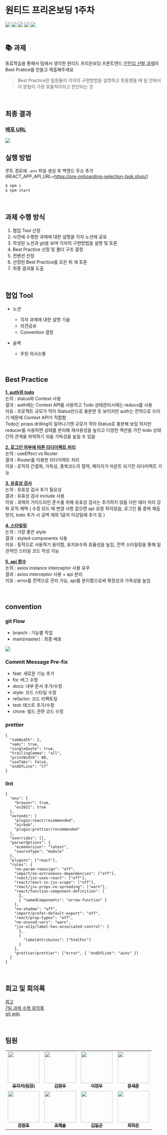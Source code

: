 # 원티드 프리온보딩 1주차
<img src="https://img.shields.io/badge/JavaScript-F7DF1E?style=flat-square&logo=JavaScript&logoColor=white"/> <img src="https://img.shields.io/badge/React-61DAFB?style=flat-square&logo=React&logoColor=white"/> <img src="https://img.shields.io/badge/styled component-DB7093?style=flat-square&logo=styled-components&logoColor=white"/> <img src="https://img.shields.io/badge/Axios-5A29E4?style=flat-square&logo=Axios&logoColor=white"/> <img src="https://img.shields.io/badge/React Router-CA4245?style=flat-square&logo=React Router&logoColor=white">   
</br>

## :books: 과제

동료학습을 통해서 팀에서 생각한 원티드 프리온보딩 프론트엔드 [인턴십 선발 과제](https://github.com/walking-sunset/selection-task)의 Best Pratice를 만들고 제출해주세요  
  > Best Practice란 팀원들이 각자의 구현방법을 설명하고 토론했을 때 팀 안에서 이 방법이 가장 효율적이라고 판단되는 것

<br/>  

## 최종 결과

### [배포 URL](http://wanted-pre-onboarding-frontend-che.s3-website.ap-northeast-2.amazonaws.com/signin)  

<img src="https://user-images.githubusercontent.com/80516736/221163889-f6e55521-5a84-402b-bb25-977f35efd3a1.gif">

</br>

## 실행 방법

루트 경로에 `.env` 파일 생성 후 백엔드 주소 추가  
(REACT_APP_API_URL=https://pre-onboarding-selection-task.shop/)

```bash
$ npm i
$ npm start
```
<br/>  

## 과제 수행 방식

1. 협업 Tool 선정
2. 사전에 수행한 과제에 대한 설명을 각자 노션에 공유
3. 작성된 노션과 git을 보며 각자의 구현방법을 설명 및 토론
4. Best Practice 선정 및 폴더 구조 결정
5. 컨벤션 산정
5. 선정된 Best Practice를 모은 뒤 재 토론
6. 최종 결과물 도출

<br/>

## 협업 Tool

* 노션
  - 각자 과제에 대한 설명 기술
  - 의견공유
  - Convention 결정

* 슬랙
  - 주된 의사소통

<br/>

## Best Practice

**<a href="https://github.com/wanted-pre-7/wanted-pre-onboarding-frontend/wiki/auth%EC%99%80-todo-%EC%83%81%ED%83%9C-%EA%B4%80%EB%A6%AC">1. auth와 todo</a>**   
    논의 : status와 Context 사용  
    결과 : auth에는 Context API를 사용하고 Todo 상태관리시에는 reducx를 사용  
    이유 : 프로젝트 규모가 작아 Status만으로 충분한 듯 보이지만 auth는 전역으로 쓰이기 때문에 Context API가 적합함  
    Todo는 props drilling이 일어나기엔 규모가 작아 Status로 충분해 보임 하지만 reducer를 사용하면 상태를 분리해 재사용성을 높이고 다양한 액션을 가진 todo 상태 간의 관계을 파악하기 쉬움 가독성을 높일 수 있음
    
**<a href="https://github.com/wanted-pre-7/wanted-pre-onboarding-frontend/wiki/%EB%A1%9C%EA%B7%B8%EC%9D%B8-%EC%97%AC%EB%B6%80%EC%97%90-%EB%94%B0%EB%A5%B8-%EB%A6%AC%EB%8B%A4%EC%9D%B4%EB%A0%89%ED%8A%B8-%EC%B2%98%EB%A6%AC-%EB%B0%A9%EC%8B%9D">2. 로그인 여부에 따른 리다이렉트 처리</a>**    
   논의 : useEffect vs Router  
   결과 : Router를 이용한 리다이렉트 처리  
   이유 : 로직의 간결화, 가독성, 중복코드의 절약, 페이지가 마운트 되기전 리다이렉트 가능

**<a href="https://github.com/wanted-pre-7/wanted-pre-onboarding-frontend/wiki/%EC%9C%A0%ED%9A%A8%EC%84%B1-%EA%B2%80%EC%82%AC">3. 유효성 검사</a>**    
   논의 : 유효성 검사 추가 필요성  
   결과 : 유효성 검사 include 사용  
   이유 : 과제의 가이드라인 준수를 위해 유효성 검사는 추가하지 않음 다만 에러 처리 강화 로직 채택 ( 수정 모드 때 변경 사항 없으면 api 요청 하지않음, 로그인 폼 중복 제출 방지, todo 추가 시 공백 제외 1글자 이상일때 추가 등 )

**<a href="https://github.com/wanted-pre-7/wanted-pre-onboarding-frontend/wiki/%EC%8A%A4%ED%83%80%EC%9D%BC%EB%A7%81">4. 스타일링</a>**  
   논의 : 가장 좋은 style  
   결과 : styled-components 사용  
   이유 : 동적으로 사용하기 용이함, 유지보수와 효율성을 높임, 전역 스타일링을 통해 일관적인 스타일 코드 작성 가능

**<a href="https://github.com/wanted-pre-7/wanted-pre-onboarding-frontend/wiki/api">5. api 함수</a>**  
   논의 : axios instance interceptor 사용 유무  
   결과 : axios interceptor 사용 + api 분리  
   이유 : error를 전역으로 관리 가능, api를 분리함으로써 확장성과 가독성을 높임

<br/>

## convention

### **git Flow**
* branch : 기능별 작업
* main(master) : 최종 배포
<img src="https://user-images.githubusercontent.com/80516736/221170041-8b7d3762-1152-4407-a600-d9fe1e87e08d.png">

### **Commit Message Pre-fix**
- feat: 새로운 기능 추가
- fix: 버그 수정
- docs: 내부 문서 추가/수정
- style: 코드 스타일 수정
- refactor: 코드 리팩토링
- test: 테스트 추가/수정
- chore: 빌드 관련 코드 수정

### **prettier**
```
{
  "tabWidth": 2,
  "semi": true,
  "singleQuote": true,
  "trailingComma": "all",
  "printWidth": 80,
  "useTabs": false,
  "endOfLine": "lf"
}
```
### **lint**
```
{
  "env": {
    "browser": true,
    "es2021": true
  },
  "extends": [
    "plugin:react/recommended",
    "airbnb",
    "plugin:prettier/recommended"
  ],
  "overrides": [],
  "parserOptions": {
    "ecmaVersion": "latest",
    "sourceType": "module"
  },
  "plugins": ["react"],
  "rules": {
    "no-param-reassign": "off",
    "import/no-extraneous-dependencies": ["off"],
    "react/jsx-uses-react": ["off"],
    "react/react-in-jsx-scope": ["off"],
    "react/jsx-props-no-spreading": ["warn"],
    "react/function-component-definition": [
      2,
      { "namedComponents": "arrow-function" }
    ],
    "no-shadow": "off",
    "import/prefer-default-export": "off",
    "react/prop-types": "off",
    "no-unused-vars": "warn",
    "jsx-a11y/label-has-associated-control": [
      2,
      {
        "labelAttributes": ["htmlFor"]
      }
    ],
    "prettier/prettier": ["error", { "endOfLine": "auto" }] 
  }
}
```
<br/>

## 회고 및 회의록
[회고](https://www.notion.so/solwork/1-070861fff8d444b1ae9639b392c16314)  
[7팀 과제 수행 회의록](https://solwork.notion.site/cfbf7c8530ab43f29695dcac5923fd1c)   
[git wiki](https://github.com/wanted-pre-7/wanted-pre-onboarding-frontend/wiki)  

<br/>

## 팀원


<table>
  <tbody>
    <tr>
      <td align="center"><a href="https://github.com/yujiseok"><img src="https://avatars.githubusercontent.com/u/83855636?v=4" width="100px;" alt=""/><br /><sub><b>유지석(팀장)</b></sub></a><br /></td>
      <td align="center"><a href="https://github.com/kimhw7"><img src="https://avatars.githubusercontent.com/u/100066239?v=4" width="100px;" alt=""/><br /><sub><b>김현우</b></sub></a><br /></td>
      <td align="center"><a href="https://github.com/Everylisy"><img src="https://avatars.githubusercontent.com/u/60170829?v=4" width="100px;" alt=""/><br /><sub><b>이영우</b></sub></a><br /></td>
      <td align="center"><a href="https://github.com/hansejun"><img src="https://avatars.githubusercontent.com/u/86880916?v=4" width="100px;" alt=""/><br /><sub><b>한세준</b></sub></a><br /></td>
     <tr/>
     <td align="center"><a href="https://github.com/cwonho"><img src="https://avatars.githubusercontent.com/u/104820973?v=4" width="100px;" alt=""/><br /><sub><b>정원호</b></sub></a><br /></td>
     <td align="center"><a href="https://github.com/sol-pine"><img src="https://avatars.githubusercontent.com/u/105091138?v=4" width="100px;" alt=""/><br /><sub><b>조해솔</b></sub></a><br /></td>
     <td align="center"><a href="https://github.com/ilgon0110"><img src="https://avatars.githubusercontent.com/u/82035356?v=4" width="100px;" alt=""/><br /><sub><b>김일곤</b></sub></a><br /></td>
     <td align="center"><a href="https://github.com/che-97"><img src="https://avatars.githubusercontent.com/u/80516736?v=4" width="100px;" alt=""/><br /><sub><b>최하은</b></sub></a><br /></td>
     <tr/>
  </tbody>
</table>
